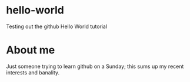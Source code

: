 # hello-world
Testing out the github Hello World tutorial
# About me
Just someone trying to learn github on a Sunday; this sums up my recent interests and banality. 
